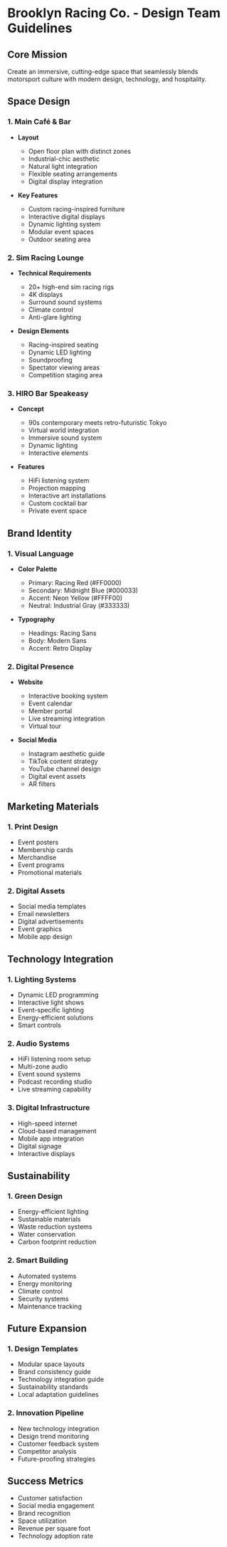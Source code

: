 # Brooklyn Racing Co. - Design Team Guidelines

## Core Mission
Create an immersive, cutting-edge space that seamlessly blends motorsport culture with modern design, technology, and hospitality.

## Space Design

### 1. Main Café & Bar
- **Layout**
  - Open floor plan with distinct zones
  - Industrial-chic aesthetic
  - Natural light integration
  - Flexible seating arrangements
  - Digital display integration

- **Key Features**
  - Custom racing-inspired furniture
  - Interactive digital displays
  - Dynamic lighting system
  - Modular event spaces
  - Outdoor seating area

### 2. Sim Racing Lounge
- **Technical Requirements**
  - 20+ high-end sim racing rigs
  - 4K displays
  - Surround sound systems
  - Climate control
  - Anti-glare lighting

- **Design Elements**
  - Racing-inspired seating
  - Dynamic LED lighting
  - Soundproofing
  - Spectator viewing areas
  - Competition staging area

### 3. HIRO Bar Speakeasy
- **Concept**
  - 90s contemporary meets retro-futuristic Tokyo
  - Virtual world integration
  - Immersive sound system
  - Dynamic lighting
  - Interactive elements

- **Features**
  - HiFi listening system
  - Projection mapping
  - Interactive art installations
  - Custom cocktail bar
  - Private event space

## Brand Identity

### 1. Visual Language
- **Color Palette**
  - Primary: Racing Red (#FF0000)
  - Secondary: Midnight Blue (#000033)
  - Accent: Neon Yellow (#FFFF00)
  - Neutral: Industrial Gray (#333333)

- **Typography**
  - Headings: Racing Sans
  - Body: Modern Sans
  - Accent: Retro Display

### 2. Digital Presence
- **Website**
  - Interactive booking system
  - Event calendar
  - Member portal
  - Live streaming integration
  - Virtual tour

- **Social Media**
  - Instagram aesthetic guide
  - TikTok content strategy
  - YouTube channel design
  - Digital event assets
  - AR filters

## Marketing Materials

### 1. Print Design
- Event posters
- Membership cards
- Merchandise
- Event programs
- Promotional materials

### 2. Digital Assets
- Social media templates
- Email newsletters
- Digital advertisements
- Event graphics
- Mobile app design

## Technology Integration

### 1. Lighting Systems
- Dynamic LED programming
- Interactive light shows
- Event-specific lighting
- Energy-efficient solutions
- Smart controls

### 2. Audio Systems
- HiFi listening room setup
- Multi-zone audio
- Event sound systems
- Podcast recording studio
- Live streaming capability

### 3. Digital Infrastructure
- High-speed internet
- Cloud-based management
- Mobile app integration
- Digital signage
- Interactive displays

## Sustainability

### 1. Green Design
- Energy-efficient lighting
- Sustainable materials
- Waste reduction systems
- Water conservation
- Carbon footprint reduction

### 2. Smart Building
- Automated systems
- Energy monitoring
- Climate control
- Security systems
- Maintenance tracking

## Future Expansion

### 1. Design Templates
- Modular space layouts
- Brand consistency guide
- Technology integration guide
- Sustainability standards
- Local adaptation guidelines

### 2. Innovation Pipeline
- New technology integration
- Design trend monitoring
- Customer feedback system
- Competitor analysis
- Future-proofing strategies

## Success Metrics
- Customer satisfaction
- Social media engagement
- Brand recognition
- Space utilization
- Revenue per square foot
- Technology adoption rate 